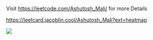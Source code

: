 
Visit https://leetcode.com/Ashutosh_Mali/ for more Details

https://leetcard.jacoblin.cool/Ashutosh_Mali?ext=heatmap


![](https://leetcard.jacoblin.cool/Ashutosh_Mali?ext=heatmap)
